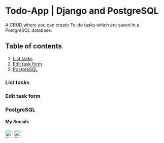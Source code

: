 # Todo-App | Django and PostgreSQL

A CRUD where you can create To-do tasks which are saved in a PostgreSQL database.

## Table of contents
1. [List tasks](#tasks)
2. [Edit task form](#edit)
3. [PostgreSQL](#sql)

### List tasks <a name="tasks"></a>

### Edit task form <a name="edit"></a>

### PostgreSQL<a name="sql"></a>


#### My Socials
<a href="https://www.linkedin.com/in/salmeron-alvarado/"><img align="left" src="https://raw.githubusercontent.com/yushi1007/yushi1007/main/images/linkedin.svg" alt="Salmeron | LinkedIn" width="24px"/></a>
<a href="https://www.instagram.com/salmeron.daniel_/"><img align="left" src="https://raw.githubusercontent.com/yushi1007/yushi1007/main/images/instagram.svg" alt="Salmeron | Instagram" width="24px"/></a>

